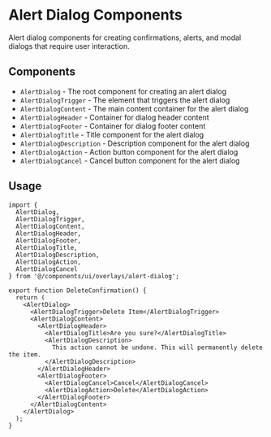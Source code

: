 # Alert Dialog Components

Alert dialog components for creating confirmations, alerts, and modal dialogs that require user interaction.

## Components

- `AlertDialog` - The root component for creating an alert dialog
- `AlertDialogTrigger` - The element that triggers the alert dialog
- `AlertDialogContent` - The main content container for the alert dialog
- `AlertDialogHeader` - Container for dialog header content
- `AlertDialogFooter` - Container for dialog footer content
- `AlertDialogTitle` - Title component for the alert dialog
- `AlertDialogDescription` - Description component for the alert dialog
- `AlertDialogAction` - Action button component for the alert dialog
- `AlertDialogCancel` - Cancel button component for the alert dialog

## Usage

```tsx
import {
  AlertDialog,
  AlertDialogTrigger,
  AlertDialogContent,
  AlertDialogHeader,
  AlertDialogFooter,
  AlertDialogTitle,
  AlertDialogDescription,
  AlertDialogAction,
  AlertDialogCancel
} from '@/components/ui/overlays/alert-dialog';

export function DeleteConfirmation() {
  return (
    <AlertDialog>
      <AlertDialogTrigger>Delete Item</AlertDialogTrigger>
      <AlertDialogContent>
        <AlertDialogHeader>
          <AlertDialogTitle>Are you sure?</AlertDialogTitle>
          <AlertDialogDescription>
            This action cannot be undone. This will permanently delete the item.
          </AlertDialogDescription>
        </AlertDialogHeader>
        <AlertDialogFooter>
          <AlertDialogCancel>Cancel</AlertDialogCancel>
          <AlertDialogAction>Delete</AlertDialogAction>
        </AlertDialogFooter>
      </AlertDialogContent>
    </AlertDialog>
  );
}
```